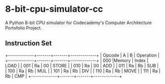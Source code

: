 # 8-bit-cpu-simulator-cc
A Python 8-bit CPU simulator for Codecademy's Computer Architecture Portofolio Project.

## Instruction Set

+-------------+-------+-------+-------------+
|   Opcode    |   A   |   B   |   Operation |
+-------------+-------+-------+-------------+
|    000      |Memory | Index |    LOAD     |
|    001      |   Ra  |   00  |    STORE    |
|    010      |   Ra  |   00  |    ADD      |
|    011      |   Ra  |   Rb  |    SUB      |
|    100      |   Ra  |   Rb  |    MUL      |
|    101      |   Ra  |   Rb  |    DIV      |
|    110      |   Ra  |   Rb  |    MOVE     |
|    111      |   Ra  |   Rb  |    CMP      |
+-------------+-------+-------+-------------+
